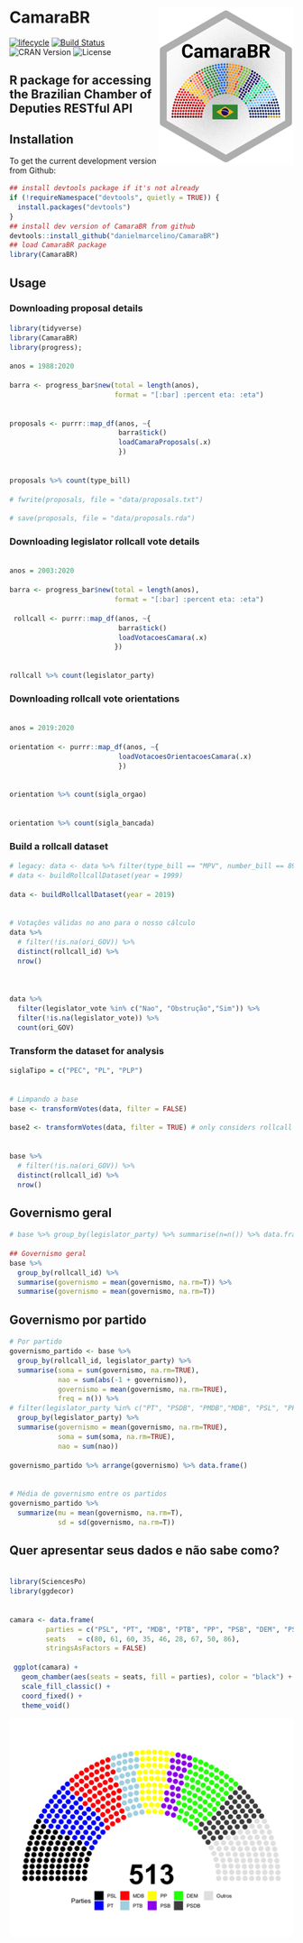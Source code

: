 
<!-- README.md is generated from README.Rmd. Please edit that file -->

# CamaraBR <img src="inst/figures/CamaraBR-logo.png" width="240px" align="right" />

[![lifecycle](https://img.shields.io/badge/lifecycle-experimental-orange.svg)](https://www.tidyverse.org/lifecycle/#experimental)
[![Build
Status](https://travis-ci.org/danielmarcelino/CamaraBR.svg?branch=master)](https://travis-ci.org/danielmarcelino/CamaraBR)
![CRAN Version](https://www.r-pkg.org/badges/version/CamaraBR)
![License](https://img.shields.io/badge/license-MIT-blueviolet.svg?style=flat)

## R package for accessing the Brazilian Chamber of Deputies RESTful API

## Installation

To get the current development version from Github:

``` r
## install devtools package if it's not already
if (!requireNamespace("devtools", quietly = TRUE)) {
  install.packages("devtools")
}
## install dev version of CamaraBR from github
devtools::install_github("danielmarcelino/CamaraBR")
## load CamaraBR package
library(CamaraBR)
```

## Usage

### Downloading proposal details

``` r
library(tidyverse)
library(CamaraBR)
library(progress);

anos = 1988:2020

barra <- progress_bar$new(total = length(anos), 
                          format = "[:bar] :percent eta: :eta")
      

proposals <- purrr::map_df(anos, ~{
                           barra$tick()
                           loadCamaraProposals(.x)
                           })


proposals %>% count(type_bill)

# fwrite(proposals, file = "data/proposals.txt")

# save(proposals, file = "data/proposals.rda")
```

### Downloading legislator rollcall vote details

``` r

anos = 2003:2020

barra <- progress_bar$new(total = length(anos), 
                          format = "[:bar] :percent eta: :eta")

 rollcall <- purrr::map_df(anos, ~{
                           barra$tick()
                           loadVotacoesCamara(.x)
                          })


rollcall %>% count(legislator_party)
```

### Downloading rollcall vote orientations

``` r

anos = 2019:2020

orientation <- purrr::map_df(anos, ~{
                           loadVotacoesOrientacoesCamara(.x)
                           })


orientation %>% count(sigla_orgao)


orientation %>% count(sigla_bancada)
```

### Build a rollcall dataset

``` r
# legacy: data <- data %>% filter(type_bill == "MPV", number_bill == 897, year_bill == 2019 )
# data <- buildRollcallDataset(year = 1999)

data <- buildRollcallDataset(year = 2019)


# Votações válidas no ano para o nosso cálculo
data %>%
  # filter(!is.na(ori_GOV)) %>%
  distinct(rollcall_id) %>%
  nrow()



data %>%
  filter(legislator_vote %in% c("Nao", "Obstrução","Sim")) %>%
  filter(!is.na(legislator_vote)) %>%
  count(ori_GOV)
```

### Transform the dataset for analysis

``` r
siglaTipo = c("PEC", "PL", "PLP")


# Limpando a base
base <- transformVotes(data, filter = FALSE)

base2 <- transformVotes(data, filter = TRUE) # only considers rollcall with gov orientation


base %>%
  # filter(!is.na(ori_GOV)) %>%
  distinct(rollcall_id) %>%
  nrow()
```

## Governismo geral

``` r
# base %>% group_by(legislator_party) %>% summarise(n=n()) %>% data.frame()

## Governismo geral
base %>%
  group_by(rollcall_id) %>%
  summarise(governismo = mean(governismo, na.rm=T)) %>%
  summarise(governismo = mean(governismo, na.rm=T))
```

## Governismo por partido

``` r
# Por partido
governismo_partido <- base %>%
  group_by(rollcall_id, legislator_party) %>%
  summarise(soma = sum(governismo, na.rm=TRUE),
            nao = sum(abs(-1 + governismo)),
            governismo = mean(governismo, na.rm=TRUE),
            freq = n()) %>%
# filter(legislator_party %in% c("PT", "PSDB", "PMDB","MDB", "PSL", "PP","PR","PSD", "DEM")) %>%
  group_by(legislator_party) %>%
  summarise(governismo = mean(governismo, na.rm=TRUE),
            soma = sum(soma, na.rm=TRUE),
            nao = sum(nao))

governismo_partido %>% arrange(governismo) %>% data.frame()


# Média de governismo entre os partidos
governismo_partido %>%
  summarize(mu = mean(governismo, na.rm=T),
            sd = sd(governismo, na.rm=T))
```

## Quer apresentar seus dados e não sabe como?

``` r

library(SciencesPo)
library(ggdecor)


camara <- data.frame(
         parties = c("PSL", "PT", "MDB", "PTB", "PP", "PSB", "DEM", "PSDB", "Outros"), 
         seats   = c(80, 61, 60, 35, 46, 28, 67, 50, 86),
         stringsAsFactors = FALSE)

 ggplot(camara) +
   geom_chamber(aes(seats = seats, fill = parties), color = "black") +
   scale_fill_classic() +
   coord_fixed() +
   theme_void()
```

![Plot](inst/figures/chamber.png)
